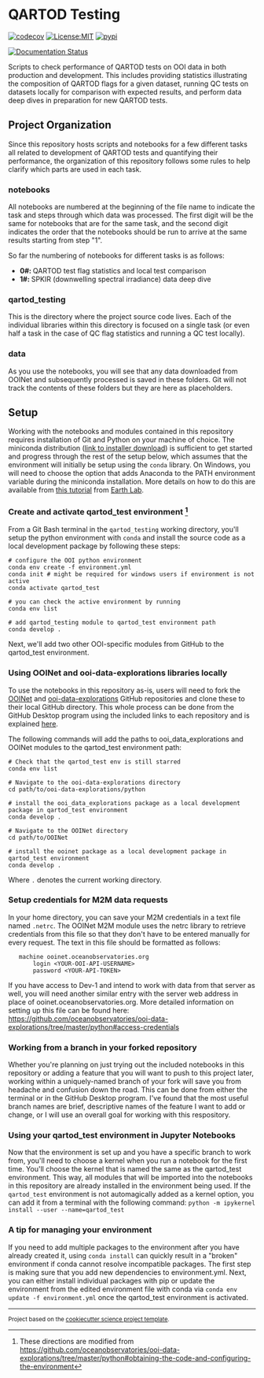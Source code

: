 QARTOD Testing
==============================
<!-- [![Build Status](https://github.com/@cooleyky/qartod_testing/workflows/Tests/badge.svg)](https://github.com/@cooleyky/qartod_testing/actions) -->
[![codecov](https://codecov.io/gh/@cooleyky/qartod_testing/branch/main/graph/badge.svg)](https://codecov.io/gh/@cooleyky/qartod_testing)
[![License:MIT](https://img.shields.io/badge/License-MIT-lightgray.svg?style=flt-square)](https://opensource.org/licenses/MIT)
[![pypi](https://img.shields.io/pypi/v/qartod_testing.svg)](https://pypi.org/project/qartod_testing)
<!-- [![conda-forge](https://img.shields.io/conda/dn/conda-forge/qartod_testing?label=conda-forge)](https://anaconda.org/conda-forge/qartod_testing) -->
[![Documentation Status](https://readthedocs.org/projects/qartod_testing/badge/?version=latest)](https://qartod_testing.readthedocs.io/en/latest/?badge=latest)


Scripts to check performance of QARTOD tests on OOI data in both production and development. This includes providing statistics illustrating the composition of QARTOD flags for a given dataset, running QC tests on datasets locally for comparison with expected results, and perform data deep dives in preparation for new QARTOD tests.


## Project Organization
Since this repository hosts scripts and notebooks for a few different tasks all related to development of QARTOD tests and quantifying their performance, the organization of this repository follows some rules to help clarify which parts are used in each task.

### notebooks
All notebooks are numbered at the beginning of the file name to indicate the task and steps through which data was processed. The first digit will be the same for notebooks that are for the same task, and the second digit indicates the order that the notebooks should be run to arrive at the same results starting from step "1".

So far the numbering of notebooks for different tasks is as follows:
<ul><li><strong>0#: </strong> QARTOD test flag statistics and local test comparison</li>
<li><strong>1#: </strong> SPKIR (downwelling spectral irradiance) data deep dive</li></ul>

### qartod_testing
This is the directory where the project source code lives. Each of the individual libraries within this directory is focused on a single task (or even half a task in the case of QC flag statistics and running a QC test locally).  

### data
As you use the notebooks, you will see that any data downloaded from OOINet and subsequently processed is saved in these folders. Git will not track the contents of these folders but they are here as placeholders.


## Setup
Working with the notebooks and modules contained in this repository requires installation of Git and Python on your machine of choice. The miniconda distribution ([link to installer download](https://docs.conda.io/en/latest/miniconda.html)) is sufficient to get started and progress through the rest of the setup below, which assumes that the environment will initially be setup using the `conda` library. On Windows, you will need to choose the option that adds Anaconda to the PATH environment variable during the miniconda installation. More details on how to do this are available from [this tutorial](https://www.earthdatascience.org/workshops/setup-earth-analytics-python/setup-git-bash-conda/) from [Earth Lab](https://www.earthdatascience.org/).

### Create and activate qartod_test environment [^1]
From a Git Bash terminal in the `qartod_testing` working directory, you'll setup the python environment with `conda` and install the source code as a local development package by following these steps:

    # configure the OOI python environment
    conda env create -f environment.yml
    conda init # might be required for windows users if environment is not active
    conda activate qartod_test

    # you can check the active environment by running
    conda env list

    # add qartod_testing module to qartod_test environment path
    conda develop .

Next, we'll add two other OOI-specific modules from GitHub to the qartod_test environment. 

### Using OOINet and ooi-data-explorations libraries locally
To use the notebooks in this repository as-is, users will need to fork the [OOINet](https://github.com/reedan88/OOINet) and [ooi-data-explorations](https://github.com/oceanobservatories/ooi-data-explorations/tree/master/python) GitHub repositories and clone these to their local GitHub directory. This whole process can be done from the GitHub Desktop program using the included links to each repository and is explained [here](https://docs.github.com/en/desktop/contributing-and-collaborating-using-github-desktop/adding-and-cloning-repositories/cloning-and-forking-repositories-from-github-desktop). 

The following commands will add the paths to ooi_data_explorations and OOINet modules to the qartod_test environment path:
    
    # Check that the qartod_test env is still starred
    conda env list
    
    # Navigate to the ooi-data-explorations directory
    cd path/to/ooi-data-explorations/python

    # install the ooi_data_explorations package as a local development package in qartod_test environment
    conda develop .

    # Navigate to the OOINet directory
    cd path/to/OOINet

    # install the ooinet package as a local development package in qartod_test environment
    conda develop .

Where `.` denotes the current working directory.

### Setup credentials for M2M data requests
In your home directory, you can save your M2M credentials in a text file named `.netrc`. The OOINet M2M module uses the netrc library to retrieve credentials from this file so that they don't have to be entered manually for every request. The text in this file should be formatted as follows:
    
       machine ooinet.oceanobservatories.org
           login <YOUR-OOI-API-USERNAME>
           password <YOUR-API-TOKEN>
           
If you have access to Dev-1 and intend to work with data from that server as well, you will need another similar entry with the server web address in place of ooinet.oceanobservatories.org. More detailed information on setting up this file can be found here: https://github.com/oceanobservatories/ooi-data-explorations/tree/master/python#access-credentials

### Working from a branch in your forked repository
Whether you're planning on just trying out the included notebooks in this repository or adding a feature that you will want to push to this project later, working within a uniquely-named branch of your fork will save you from headache and confusion down the road. This can be done from either the terminal or in the GitHub Desktop program. I've found that the most useful branch names are brief, descriptive names of the feature I want to add or change, or I will use an overall goal for working with this respository.

### Using your qartod_test environment in Jupyter Notebooks
Now that the environment is set up and you have a specific branch to work from, you'll need to choose a kernel when you run a notebook for the first time. You'll choose the kernel that is named the same as the qartod_test environment. This way, all modules that will be imported into the notebooks in this repository are already installed in the environment being used. If the `qartod_test` environment is not automagically added as a kernel option, you can add it from a terminal with the following command: `python -m ipykernel install --user --name=qartod_test`

### A tip for managing your environment
If you need to add multiple packages to the environment after you have already created it, using `conda install` can quickly result in a "broken" environment if conda cannot resolve incompatible packages. The first step is making sure that you add new dependencies to environment.yml. Next, you can either install individual packages with pip or update the environment from the edited environment file with conda via `conda env update -f environment.yml` once the qartod_test environment is activated.

--------
[^1]: These directions are modified from https://github.com/oceanobservatories/ooi-data-explorations/tree/master/python#obtaining-the-code-and-configuring-the-environment

<p><small>Project based on the <a target="_blank" href="https://github.com/jbusecke/cookiecutter-science-project">cookiecutter science project template</a>.</small></p>
